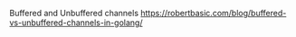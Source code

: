 Buffered and Unbuffered channels
https://robertbasic.com/blog/buffered-vs-unbuffered-channels-in-golang/
